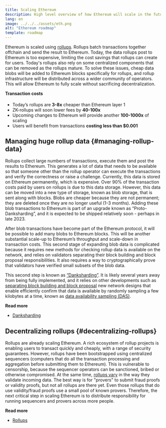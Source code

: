 ```yaml
---
title: Scaling Ethereum
description: High level overview of how Ethereum will scale in the future via faster, cheaper transactions.
lang: en
image: ../../../assets/eth.png
alt: "Ethereum roadmap"
template: roadmap
---
```


Ethereum is scaled using [rollups](/layer-2/#rollups). Rollups batch transactions together offchain and send the result to Ethereum. Today, the data rollups post to Ethereum is too expensive, limiting the cost savings that rollups can create for users. Today's rollups also rely on some centralized components that can be removed as the rollups mature. To solve these issues, cheap data blobs will be added to Ethereum blocks specifically for rollups, and rollup infrastructure will be distributed across a wider community of operators. This will allow Ethereum to fully scale without sacrificing decentralization.

<InfoBanner>
  <h4 style="margin-top: 0">Transaction costs</h4>

  <ul style="margin-bottom: 0">
    <li>Today’s rollups are <strong>3-8x</strong> cheaper than Ethereum layer 1</li>
    <li>ZK-rollups will soon lower fees by <strong>40-100x</strong></li>
    <li>Upcoming changes to Ethereum will provide another <strong>100-1000x</strong> of scaling</li>
    <li style="margin-bottom: 0">Users will benefit from transactions <strong>costing less than $0.001</strong></li>
  </ul>
</InfoBanner>

## Managing huge rollup data {#managing-rollup-data}

Rollups collect large numbers of transactions, execute them and post the results to Ethereum. This generates a lot of data that needs to be available so that someone other than the rollup operator can execute the transactions and verify the correctness or raise a challenge. Currently, this data is stored on Ethereum permanently, which is expensive. Over 90% of the transaction costs paid by users on rollups is due to this data storage. However, this data can be moved into a new type of storage, known as blob storage, that is sent along with blocks. Blobs are cheaper because they are not permanent; they are deleted once they are no longer useful (1-3 months). Adding these blob transactions to Ethereum is part of an upgrade known as “Proto-Danksharding”, and it is expected to be shipped relatively soon - perhaps in late 2023.

After blob transactions have become part of the Ethereum protocol, it will be possible to add many blobs to Ethereum blocks. This will be another substantial scale-up to Ethereum’s throughput and scale-down in transaction costs. This second stage of expanding blob data is complicated because it requires new methods for checking rollup data is available on the network, and relies on validators separating their block building and block proposal responsibilities. It also requires a way to cryptographically prove that validators have verified small subsets of the blob data.

This second step is known as [“Danksharding”](/roadmap/danksharding/). It is likely several years away from being fully implemented, and it relies on other developments such as [separating block building and block proposal](/roadmap/pbs) new network designs that enable efficiently confirm that data is available by randomly sampling a few kilobytes at a time, known as [data availability sampling (DAS)](/developers/docs/data-availability).

**Read more**

- [Danksharding](/roadmap/danksharding)

## Decentralizing rollups {#decentralizing-rollups}

Rollups are already scaling Ethereum. A rich ecosystem of rollup projects is enabling users to transact quickly and cheaply, with a range of security guarantees. However, rollups have been bootstrapped using centralized sequencers (computers that do all the transaction processing and aggregation before submitting them to Ethereum). This is vulnerable to censorship, because the sequencer operators can be sanctioned, bribed or otherwise compromised. At the same time, [rollups vary](https://l2beat.com) in the way they validate incoming data. The best way is for "provers" to submit fraud proofs or validity proofs, but not all rollups are there yet. Even those rollups that do use validity/fraud proofs use a small pool of known provers. Therefore, the next critical step in scaling Ethereum is to distribute responsibility for running sequencers and provers across more people.

**Read more**

- [Rollups](/developers/docs/scaling)
